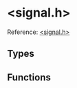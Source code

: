 # \<signal.h\>

Reference: [\<signal.h\>](https://en.cppreference.com/w/c/signal)

## Types

## Functions

